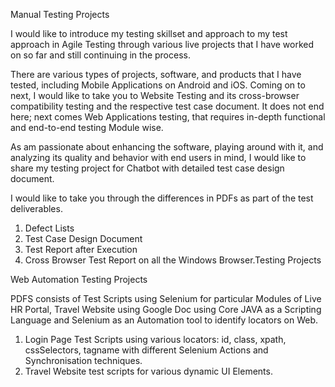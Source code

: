 Manual Testing Projects

I would like to introduce my testing skillset and approach to my test approach in Agile Testing through various live projects that I have worked on so far and still continuing in the process.

There are various types of projects, software, and products that I have tested, including Mobile Applications on Android and iOS. Coming on to next, I would like to take you to Website Testing and its cross-browser compatibility testing and the respective test case document. It does not end here; next comes Web Applications testing, that requires in-depth functional and end-to-end testing Module wise.

As am passionate about enhancing the software, playing around with it, and analyzing its quality and behavior with end users in mind, I would like to share my testing project for Chatbot with detailed test case design document.

I would like to take you through the differences in PDFs as part of the test deliverables.

1. Defect Lists
2. Test Case Design Document
3. Test Report after Execution
4. Cross Browser Test Report on all the Windows Browser.Testing Projects

Web Automation Testing Projects

PDFS consists of Test Scripts using Selenium for particular Modules of Live HR Portal, Travel Website using Google Doc using Core JAVA as a Scripting Language and Selenium as an Automation tool to identify 
locators on Web.

1. Login Page Test Scripts using various locators: id, class, xpath, cssSelectors, tagname with different Selenium Actions and Synchronisation techniques.
2. Travel Website test scripts for various dynamic UI Elements.
